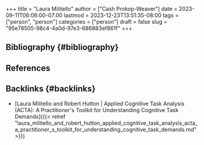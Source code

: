 +++
title = "Laura Militello"
author = ["Cash Prokop-Weaver"]
date = 2023-09-11T06:06:00-07:00
lastmod = 2023-12-23T13:51:35-08:00
tags = ["person", "person"]
categories = ["person"]
draft = false
slug = "95e78505-98c4-4a0d-97e3-686883ef861f"
+++

## Bibliography {#bibliography}

## References

<style>.csl-entry{text-indent: -1.5em; margin-left: 1.5em;}</style><div class="csl-bib-body">
</div>



## Backlinks {#backlinks}

-   [Laura Militello and Robert Hutton | Applied Cognitive Task Analysis (ACTA): A Practitioner's Toolkit for Understanding Cognitive Task Demands]({{< relref "laura_militello_and_robert_hutton_applied_cognitive_task_analysis_acta_a_practitioner_s_toolkit_for_understanding_cognitive_task_demands.md" >}})
